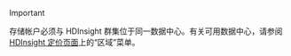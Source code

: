 > [!IMPORTANT]
> 存储帐户必须与 HDInsight 群集位于同一数据中心。有关可用数据中心，请参阅 [HDInsight 定价页面](https://www.azure.cn/pricing/details/hdinsight/)上的“区域”菜单。

<!---HONumber=Mooncake_0405_2016-->